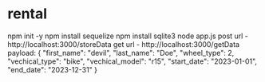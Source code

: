 # rental
npm init -y
npm install sequelize
npm install sqlite3
node app.js
post url - http://localhost:3000/storeData
get url - http://localhost:3000/getData
payload:
{
  "first_name": "devil",
  "last_name": "Doe",
  "wheel_type": 2,
  "vechical_type": "bike",
  "vechical_model": "r15",
  "start_date": "2023-01-01",
  "end_date": "2023-12-31"
}
